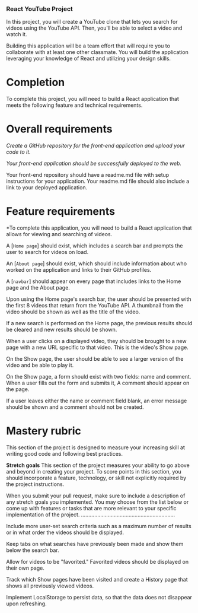 ### React YouTube Project

In this project, you will create a YouTube clone that lets you search for videos using the YouTube API. Then, you'll be able to select a video and watch it.

Building this application will be a team effort that will require you to collaborate with at least one other classmate. You will build the application leveraging your knowledge of React and utilizing your design skills.


# Completion
To complete this project, you will need to build a React application that meets the following feature and technical requirements.


# Overall requirements
*Create a GitHub repository for the front-end application and upload your code to it.*

*Your front-end application should be successfully deployed to the web.*

Your front-end repository should have a readme.md file with setup instructions for your application. Your readme.md file should also include a link to your deployed application.


# Feature requirements

*To complete this application, you will need to build a React application that allows for viewing and searching of videos.

A [`Home page`] should exist, which includes a search bar and prompts the user to search for videos on load.

An [`About page`] should exist, which should include information about who worked on the application and links to their GitHub profiles.

A [`navbar`] should appear on every page that includes links to the Home page and the About page.

Upon using the Home page's search bar, the user should be presented with the first 8 videos that return from the YouTube API. A thumbnail from the video should be shown as well as the title of the video.

If a new search is performed on the Home page, the previous results should be cleared and new results should be shown.

When a user clicks on a displayed video, they should be brought to a new page with a new URL specific to that video. This is the video's Show page.

On the Show page, the user should be able to see a larger version of the video and be able to play it.

On the Show page, a form should exist with two fields: name and comment. When a user fills out the form and submits it, A comment should appear on the page.


If a user leaves either the name or comment field blank, an error message should be shown and a comment should not be created.


# Mastery rubric
This section of the project is designed to measure your increasing skill at writing good code and following best practices.



**Stretch goals**
This section of the project measures your ability to go above and beyond in creating your project. To score points in this section, you should incorporate a feature, technology, or skill not explicitly required by the project instructions.

When you submit your pull request, make sure to include a description of any stretch goals you implemented. You may choose from the list below or come up with features or tasks that are more relevant to your specific implementation of the project.
*...............................................................*

Include more user-set search criteria such as a maximum number of results or in what order the videos should be displayed.

Keep tabs on what searches have previously been made and show them below the search bar.

Allow for videos to be "favorited." Favorited videos should be displayed on their own page.

Track which Show pages have been visited and create a History page that shows all previously viewed videos.

Implement LocalStorage to persist data, so that the data does not disappear upon refreshing.

